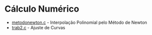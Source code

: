 # Cálculo Numérico

+ [metodonewton.c](https://github.com/lal4mp/cev-HTML-CSS/tree/main/exercicios/modulo1/ex001) - Interpolação Polinomial pelo Método de Newton
+ [trab2.c](https://github.com/lal4mp/cev-HTML-CSS/tree/main/exercicios/modulo1/ex001) - Ajuste de Curvas
